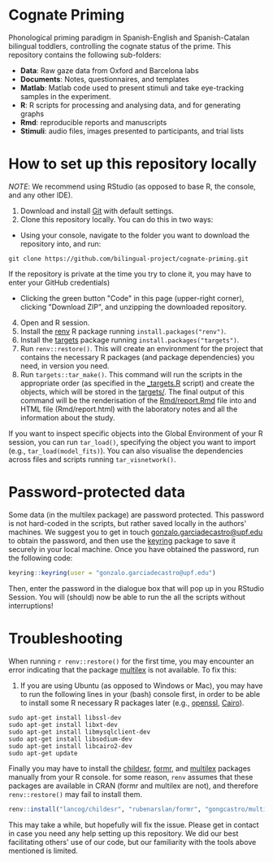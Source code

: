 # Cognate Priming

Phonological priming paradigm in Spanish-English and Spanish-Catalan bilingual toddlers, controlling the cognate status of the prime. This repository contains the following sub-folders:

* **Data**: Raw gaze data from Oxford and Barcelona labs
* **Documents**: Notes, questionnaires, and templates
* **Matlab**: Matlab code used to present stimuli and take eye-tracking samples in the experiment.
* **R**: R scripts for processing and analysing data, and for generating graphs
* **Rmd**: reproducible reports and manuscripts
* **Stimuli**: audio files, images presented to participants, and trial lists


# How to set up this repository locally

*NOTE*: We recommend using RStudio (as opposed to base R, the console, and any other IDE). 

1) Download and install [Git](https://git-scm.com/downloads) with default settings.
2) Clone this repository locally. You can do this in two ways:

* Using your console, navigate to the folder you want to download the repository into, and run:

```console
git clone https://github.com/bilingual-project/cognate-priming.git
```
If the repository is private at the time you try to clone it, you may have to enter your GitHub credentials)

* Clicking the green button "Code" in this page (upper-right corner), clicking "Download ZIP", and unzipping the downloaded repository.

4) Open and R session.
5) Install the [renv](https://rstudio.github.io/renv/articles/renv.html) R package running `install.packages("renv")`.
6) Install the [targets](https://books.ropensci.org/targets/) package running  `install.packages("targets")`.
7) Run `renv::restore()`. This will create an environment for the project that contains the necessary R packages (and package dependencies) you need, in version you need. 
8) Run `targets::tar_make()`. This command will run the scripts in the appropriate order (as specified in the [_targets.R](https://github.com/bilingual-project/cognate-priming/blob/master/_targets.R) script) and create the objects, which will be stored in the [targets/](https://github.com/bilingual-project/cognate-priming/tree/master/_targets). The final output of this command will be the renderisation of the [Rmd/report.Rmd](https://github.com/bilingual-project/cognate-priming/blob/master/Rmd/report.Rmd) file into and HTML file (Rmd/report.html) with the laboratory notes and all the information about the study.

If you want to inspect specific objects into the Global Environment of your R session, you can run `tar_load()`, specifying the object you want to import (e.g., `tar_load(model_fits)`). You can also visualise the dependencies across files and scripts running `tar_visnetwork()`.


# Password-protected data

Some data (in the multilex package) are password protected. This password is not hard-coded in the scripts, but rather saved locally in the authors' machines. We suggest you to get in touch [gonzalo.garciadecastro@upf.edu](mailto:gonzalo.garciadecastro@upf.edu) to obtain the password, and then use the [keyring](https://github.com/r-lib/keyring) package to save it securely in your local machine. Once you have obtained the password, run the following code:

```r
keyring::keyring(user = "gonzalo.garciadecastro@upf.edu")
```

Then, enter the password in the dialogue box that will pop up in you RStudio Session. You will (should) now be able to run the all the scripts without interruptions!

# Troubleshooting

When running `r renv::restore()` for the first time, you may encounter an error indicating that the package [multilex](https://github.com/gongcastro/multilex) is not available. To fix this:

1) If you are using Ubuntu (as opposed to Windows or Mac), you may have to run the following lines in your (bash) console first, in order to be able to install some R necessary R packages later (e.g., [openssl](https://github.com/jeroen/openssl), [Cairo](https://github.com/s-u/Cairo)).

```console
sudo apt-get install libssl-dev
sudo apt-get install libxt-dev
sudo apt-get install libmysqlclient-dev
sudo apt-get install libsodium-dev
sudo apt-get install libcairo2-dev
sudo apt-get update
```

Finally you may have to install the [childesr](https://github.com/langcog/childesr), [formr](https://github.com/rubenarslan/formr), and [multilex](https://github.com/gongcastro/multilex) packages manually from your R console. for some reason, `renv` assumes that these packages are available in CRAN (formr and multilex are not), and therefore `renv::restore()` may fail to install them.

```r
renv::install("lancog/childesr", "rubenarslan/formr", "gongcastro/multilex")
```

This may take a while, but hopefully will fix the issue. Please get in contact in case you need any help setting up this repository. We did our best facilitating others' use of our code, but our familiarity with the tools above mentioned is limited.


